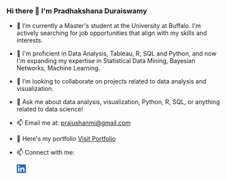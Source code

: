 ### Hi there 👋 I'm Pradhakshana Duraiswamy

- 🔭 I’m currently a Master's student at the University at Buffalo. I'm actively searching for job opportunities that align with my skills and interests.
- 🌱 I'm proficient in Data Analysis, Tableau, R, SQL and Python, and now I'm expanding my expertise in Statistical Data Mining, Bayesian Networks, Machine Learning.
- 👯 I’m looking to collaborate on projects related to data analysis and visualization.
- 💬 Ask me about data analysis, visualization, Python, R, SQL, or anything related to data science!
- 📫 Email me at: prajushanmi@gmail.com
- 🔭 Here's my portfolio [Visit Portfolio](https://pradhakshanad.github.io/portfolio/)
- 📫 Connect with me:
  
  <a href="https://www.linkedin.com/in/pradhakshanaduraiswamy/">
  <img src="LI-In-Bug.png" alt="LinkedIn" width="25" height="20">
</a>


